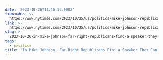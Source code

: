 ```yaml
---
date: '2023-10-26T11:46:35.000Z'
isBasedOn: >-
  https://www.nytimes.com/2023/10/25/us/politics/mike-johnson-republican-house-speaker.html
link: >-
  https://www.nytimes.com/2023/10/25/us/politics/mike-johnson-republican-house-speaker.html
slug: >-
  2023-10-26-in-mike-johnson-far-right-republicans-find-a-speaker-they-can-embrace-th
tags:
  - politics
title: 'In Mike Johnson, Far-Right Republicans Find a Speaker They Can Embrace - Th'
---
```


